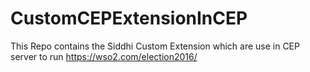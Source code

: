 # CustomCEPExtensionInCEP
This Repo contains the Siddhi Custom Extension which are use in CEP server to run https://wso2.com/election2016/

